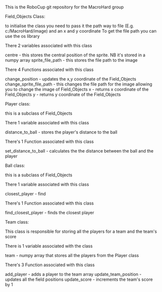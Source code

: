 This is the RoboCup git repository for the MacroHard group

Field_Objects Class:

to initialise the class you need to pass it the path way to file (E.g. c:/MacroHard/image) and an x and y coordinate
To get the file path you can use the os library

There 2 variables associated with this class

centre - this stores the central position of the sprite. NB it's stored in a numpy array
sprite_file_path - this stores the file path to the image

There 4 Functions associated with this class

change_position - updates the x,y coordinate of the Field_Objects
change_sprite_file_path - this changes the file path for the image allowing you to change the image of Field_Objects
x - returns x coordinate of the Field_Objects
y - returns y coordinate of the Field_Objects


Player class:

this is a subclass of Field_Objects

There 1 variable associated with this class

distance_to_ball - stores the player's distance to the ball

There's 1 Function associated with this class

set_distance_to_ball - calculates the the distance between the ball and the player


Ball class:

this is a subclass of Field_Objects

There 1 variable associated with this class

closest_player - find

There's 1 Function associated with this class

find_closest_player - finds the closest player


Team class:

This class is responsible for storing all the players for a team and the team's score

There is 1 variable associated with the class

team - numpy array that stores all the players from the Player class

There's 3 Function associated with this class

add_player - adds a player to the team array
update_team_position - updates all the field positions
update_score - increments the team's score by 1